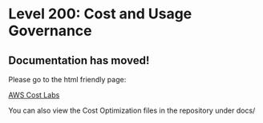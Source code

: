 # Level 200: Cost and Usage Governance

## Documentation has moved!

Please go to the html friendly page:

[AWS Cost Labs](http://awscostlabs.com/)

You can also view the Cost Optimization files in the repository under docs/ 


